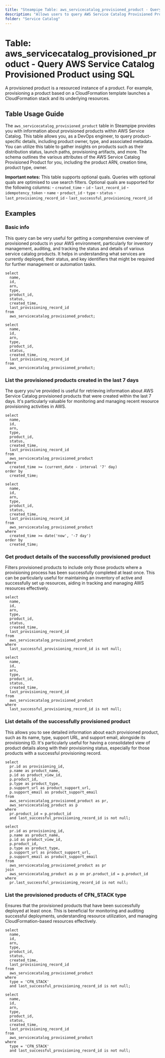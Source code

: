 ```yaml
---
title: "Steampipe Table: aws_servicecatalog_provisioned_product - Query AWS Service Catalog Provisioned Product using SQL"
description: "Allows users to query AWS Service Catalog Provisioned Product data including product details, owner, type, and associated metadata."
folder: "Service Catalog"
---
```


# Table: aws_servicecatalog_provisioned_product - Query AWS Service Catalog Provisioned Product using SQL

A provisioned product is a resourced instance of a product. For example, provisioning a product based on a CloudFormation template launches a CloudFormation stack and its underlying resources.

## Table Usage Guide

The `aws_servicecatalog_provisioned_product` table in Steampipe provides you with information about provisioned products within AWS Service Catalog. This table allows you, as a DevOps engineer, to query product-specific details, including product owner, type, and associated metadata. You can utilize this table to gather insights on products such as their distribution status, launch paths, provisioning artifacts, and more. The schema outlines the various attributes of the AWS Service Catalog Provisioned Product for you, including the product ARN, creation time, product type, owner.

**Important notes:**
This table supports optional quals. Queries with optional quals are optimised to use search filters. Optional quals are supported for the following columns:
	- `created_time`
	- `id`
	- `last_record_id`
	- `idempotency_token`
	- `name`
	- `product_id`
	- `type`
	- `status`
	- `last_provisioning_record_id`
	- `last_successful_provisioning_record_id`

## Examples

### Basic info
This query can be very useful for getting a comprehensive overview of provisioned products in your AWS environment, particularly for inventory management, auditing, and tracking the status and details of various service catalog products. It helps in understanding what services are currently deployed, their status, and key identifiers that might be required for further management or automation tasks.

```sql+postgres
select
  name,
  id,
  arn,
  type,
  product_id,
  status,
  created_time,
  last_provisioning_record_id
from
  aws_servicecatalog_provisioned_product;
```

```sql+sqlite
select
  name,
  id,
  arn,
  type,
  product_id,
  status,
  created_time,
  last_provisioning_record_id
from
  aws_servicecatalog_provisioned_product;
```

### List the provisioned products created in the last 7 days
The query you've provided is useful for retrieving information about AWS Service Catalog provisioned products that were created within the last 7 days. It's particularly valuable for monitoring and managing recent resource provisioning activities in AWS.

```sql+postgres
select
  name,
  id,
  arn,
  type,
  product_id,
  status,
  created_time,
  last_provisioning_record_id
from
  aws_servicecatalog_provisioned_product
where
  created_time >= (current_date - interval '7' day)
order by
  created_time;
```

```sql+sqlite
select
  name,
  id,
  arn,
  type,
  product_id,
  status,
  created_time,
  last_provisioning_record_id
from
  aws_servicecatalog_provisioned_product
where
  created_time >= date('now', '-7 day')
order by
  created_time;
```

### Get product details of the successfully provisioned product
Filters provisioned products to include only those products where a provisioning process has been successfully completed at least once. This can be particularly useful for maintaining an inventory of active and successfully set up resources, aiding in tracking and managing AWS resources effectively.

```sql+postgres
select
  name,
  id,
  arn,
  type,
  product_id,
  status,
  created_time,
  last_provisioning_record_id
from
  aws_servicecatalog_provisioned_product
where
  last_successful_provisioning_record_id is not null;
```

```sql+sqlite
select
  name,
  id,
  arn,
  type,
  product_id,
  status,
  created_time,
  last_provisioning_record_id
from
  aws_servicecatalog_provisioned_product
where
  last_successful_provisioning_record_id is not null;
```

### List details of the successfully provisioned product
This allows you to see detailed information about each provisioned product, such as its name, type, support URL, and support email, alongside its provisioning ID. It's particularly useful for having a consolidated view of product details along with their provisioning status, especially for those products with a successful provisioning record.

```sql+postgres
select
  pr.id as provisioning_id,
  p.name as product_name,
  p.id as product_view_id,
  p.product_id,
  p.type as product_type,
  p.support_url as product_support_url,
  p.support_email as product_support_email
from
  aws_servicecatalog_provisioned_product as pr,
  aws_servicecatalog_product as p
where
  pr.product_id = p.product_id
  and last_successful_provisioning_record_id is not null;
```

```sql+sqlite
select
  pr.id as provisioning_id,
  p.name as product_name,
  p.id as product_view_id,
  p.product_id,
  p.type as product_type,
  p.support_url as product_support_url,
  p.support_email as product_support_email
from
  aws_servicecatalog_provisioned_product as pr
join
  aws_servicecatalog_product as p on pr.product_id = p.product_id
where
  pr.last_successful_provisioning_record_id is not null;
```

### List the provisioned products of CFN_STACK type
Ensures that the provisioned products that have been successfully deployed at least once. This is beneficial for monitoring and auditing successful deployments, understanding resource utilization, and managing CloudFormation-based resources effectively.

```sql+postgres
select
  name,
  id,
  arn,
  type,
  product_id,
  status,
  created_time,
  last_provisioning_record_id
from
  aws_servicecatalog_provisioned_product
where
  type = 'CFN_STACK'
  and last_successful_provisioning_record_id is not null;
```

```sql+sqlite
select
  name,
  id,
  arn,
  type,
  product_id,
  status,
  created_time,
  last_provisioning_record_id
from
  aws_servicecatalog_provisioned_product
where
  type = 'CFN_STACK'
  and last_successful_provisioning_record_id is not null;
```